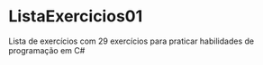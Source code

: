 # ListaExercicios01

Lista de exercícios com 29 exercícios para praticar habilidades de programação em C# 
